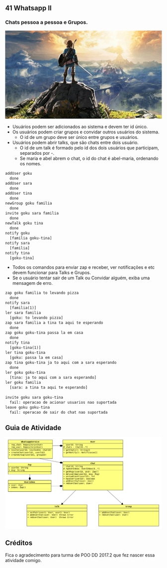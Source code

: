 ## 41 Whatsapp II
### Chats pessoa a pessoa e Grupos.
![](figura.jpg)

- Usuários podem ser adicionados ao sistema e devem ter id único.
- Os usuários podem criar grupos e convidar outros usuários do sistema.
    - O id de um grupo deve ser único entre grupos e usuários.
- Usuários podem abrir talks, que são chats entre dois usuário.
    - O id de um talk é formado pelo id dos dois usuários que participam, separados por -.
    - Se maria e abel abrem o chat, o id do chat é abel-maria, ordenando os nomes.

```
addUser goku
  done
addUser sara
  done
addUser tina
  done
newGroup goku familia
  done
invite goku sara familia
  done
newTalk goku tina
  done
notify goku
  [familia goku-tina]
notify sara
  [familia]
notify tina
  [goku-tina]
```
- Todos os comandos para enviar zap e receber, ver notificações e etc devem funcionar para Talks e Grupos.
- Se o usuário tentar sair de um Talk ou Convidar alguém, exiba uma mensagem de erro.

```
zap goku familia to levando pizza
  done
notify sara
  [familia(1)]
ler sara familia
  [goku: to levando pizza]
zap sara familia a tina ta aqui te esperando
  done
zap goku goku-tina passa la em casa
  done
notify tina
  [goku-tina(1)]
ler tina goku-tina
  [goku: passa la em casa]
zap tina goku-tina ja to aqui com a sara esperando
  done
ler goku goku-tina
  [tina: ja to aqui com a sara esperando]
ler goku familia
  [sara: a tina ta aqui te esperando]

invite goku sara goku-tina
  fail: operacao de acionar usuarios nao suportada
leave goku goku-tina
  fail: operacao de sair do chat nao suportada
```

## Guia de Atividade

![](diagrama.png)


## Créditos

Fica o agradecimento para turma de POO DD 2017.2 que fez nascer essa atividade comigo.
